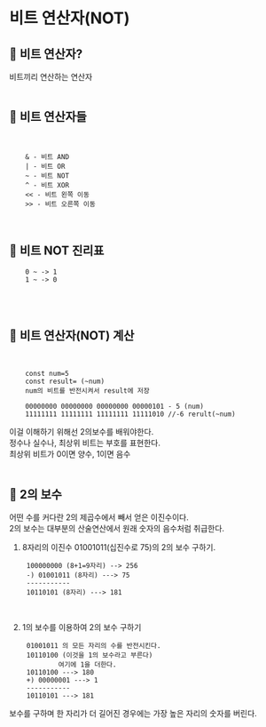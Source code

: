 # 비트 연산자(NOT)

## 👀 비트 연산자?
비트끼리 연산하는 연산자
<br>
<br>
## 👀 비트 연산자들

<br>

        & - 비트 AND
        | - 비트 OR
        ~ - 비트 NOT
        ^ - 비트 XOR
        << - 비트 왼쪽 이동
        >> - 비트 오른쪽 이동
<br>

## 👀 비트 NOT 진리표
        0 ~ -> 1
        1 ~ -> 0
<br>
<br>

## 👀 비트 연산자(NOT) 계산

<br>

        const num=5
        const result= (~num)
        num의 비트를 반전시켜서 result에 저장
        
        00000000 00000000 00000000 00000101 - 5 (num)
        11111111 11111111 11111111 11111010 //-6 rerult(~num)
이걸 이해하기 위해선 2의보수를 배워야한다.<br>
정수나 실수나, 최상위 비트는 부호를 표현한다.<br>
최상위 비트가 0이면 양수, 1이면 음수<br>
<br>

## 👀 2의 보수
어떤 수를 커다란 2의 제곱수에서 빼서 얻은 이진수이다.<br>
2의 보수는 대부분의 산술연산에서 원래 숫자의 음수처럼 취급한다.

1. 8자리의 이진수 01001011(십진수로 75)의 2의 보수 구하기.
 
        100000000 (8+1=9자리) --> 256
        -) 01001011 (8자리) ---> 75
        -----------
        10110101 (8자리) ---> 181
<br>

2. 1의 보수를 이용하여 2의 보수 구하기
   
        01001011 의 모든 자리의 수를 반전시킨다.
        10110100 (이것을 1의 보수라고 부른다)
                여기에 1을 더한다.
        10110100 ---> 180
        +) 00000001 ---> 1
        -----------
        10110101 ---> 181

보수를 구하며 한 자리가 더 길어진 경우에는 가장 높은 자리의 숫자를 버린다.